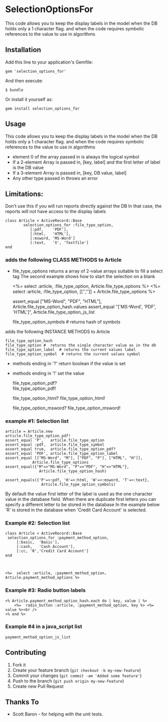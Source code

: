 # SelectionOptionsFor

This code allows you to keep the display labels in the model 
when the DB holds only a 1 character flag.
and when the code requires symbolic references to the value to use in algorithms

## Installation

Add this line to your application's Gemfile:

    gem 'selection_options_for'

And then execute:

    $ bundle

Or install it yourself as:


    gem install selection_options_for

## Usage

 This code allows you to keep the display labels in the model 
 when the DB holds only a 1 character flag.
 and when the code requires symbolic references to the value to use in algorithms

* element 0 of the array passed in is always the logical symbol
* If a 2-element Array is passed in, [key, label] and the first letter of label is the DB value
* If a 3-element Array is passed in, [key, DB value, label] 
* Any other type passed in throws an error

## Limitations: 
 Don't use this if you will run reports directly against the DB 
 In that case, the reports will not have access to the display labels

 
    class Article < ActiveRecord::Base
            selection_options_for :file_type_option,
               [:pdf,    'PDF'],
               [:html,   'HTML'],
               [:msword, 'MS-Word']
               [:text,   'X', 'Textfile']
    end
    

### adds the following CLASS METHODS to Article

* file_type_options
  returns a array of 2-value arrays suitable to fill a select tag
  The second example shows how to start the selection on a blank
    
     <%= select :article, :file_type_option, Article.file_type_options %>
     <%= select :article, :file_type_option,  [['','']] + Article.file_type_options %>
    
     assert_equal  ["MS-Word", "PDF", "HTML"],   Article.file_type_option_hash.values
     assert_equal "['MS-Word', 'PDF', 'HTML']",  Article.file_type_option_js_list
    
    file_type_option_symbols  #  returns hash of symbols

adds the following INSTANCE METHODS to Article

    file_type_option_hash
    file_type_option #  returns the single character value as in the db    
    file_type_option_label  # returns the current values label    
    file_type_option_symbol  # returns the current values symbol

* methods ending in '?' return boolean if the value is set
* methods ending in '!' set the value
  
      
    file_type_option_pdf?  
    file_type_option_pdf! 
    
    file_type_option_html?
    file_type_option_html!
    
    file_type_option_msword?
    file_type_option_msword!

### example #1: Selection list

    article = Article.new
    article.file_type_option_pdf!
    assert_equal 'P',   article.file_type_option
    assert_equal :pdf,  article.file_type_symbol
    assert_equal true,  article.file_type_option_pdf?
    assert_equal 'PDF', article.file_type_option_label
    assert_equal [["MS-Word", "M"], ["PDF", "P"], ["HTML", "H"]], 
                Article.file_type_options
    assert_equal({"M"=>"MS-Word", "P"=>"PDF", "H"=>"HTML"}, 
                   Article.file_type_option_hash) 
      
    assert_equals({'P'=>:pdf, 'H'=>:html, 'W'=>:msword, 'T'=>:text},
                    Article.file_type_option_symbols) 
    

By default the value first letter of the label is used as the one character value 
in the database field.  When there are duplicate first letters
you can specify a different letter to be stored in the database
In the example below 'R' is stored in the database when
'Credit Card Account' is selected.

### Example #2: Selection list

    class Article < ActiveRecord::Base
     selection_options_for :payment_method_option,
         [:basic,  'Basic'],
         [:cash,   'Cash Account'],
         [:cc, 'R','Credit Card Account']
    end
    


    <%=  select :article, :payment_method_option, Article.payment_method_options %> 
    

### Example #3: Radio button labels

    <% Article.payment_method_option_hash.each do | key, value | %>
        <%=  radio_button :article, :payment_method_option, key %> <%= value %><br />
    <% end %>
    

### Example #4 in a java_script list

    
    payment_method_option_js_list
    

## Contributing

1. Fork it
2. Create your feature branch (`git checkout -b my-new-feature`)
3. Commit your changes (`git commit -am 'Added some feature'`)
4. Push to the branch (`git push origin my-new-feature`)
5. Create new Pull Request


## Thanks To
* Scott Baron - for helping with the unit tests.

